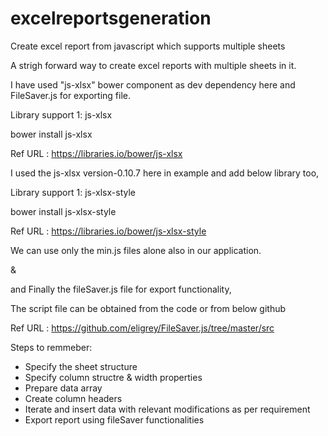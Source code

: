 # excelreportsgeneration
Create excel report from javascript which supports multiple sheets

A strigh forward way to create excel reports with multiple sheets in it.

I have used "js-xlsx" bower component as dev dependency here and FileSaver.js for exporting file.

Library support 1: js-xlsx

bower install js-xlsx

Ref URL : https://libraries.io/bower/js-xlsx

I used the js-xlsx version-0.10.7 here in example and add below library too,

Library support 1: js-xlsx-style

bower install js-xlsx-style

Ref URL : https://libraries.io/bower/js-xlsx-style

We can use only the min.js files alone also in our application.

<script lang="javascript" src="xlsx.full.min.js"></script>
&
<script lang="javascript"  src="jszip.js"></script>

and Finally the fileSaver.js file for export functionality,

<script src="FileSaver.js"></script>

The script file can be obtained from the code or from below github

Ref URL : https://github.com/eligrey/FileSaver.js/tree/master/src


Steps to remmeber:

*   Specify the sheet structure
*   Specify column structre & width properties
*   Prepare data array
*   Create column headers
*   Iterate and insert data with relevant modifications as per requirement
*   Export report using fileSaver functionalities



